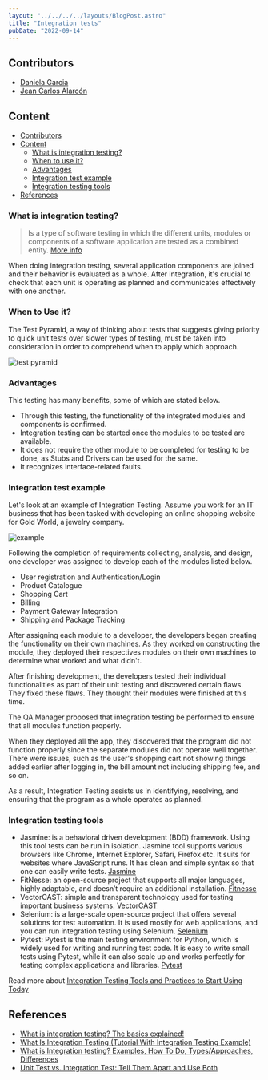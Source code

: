 ```yaml
---
layout: "../../../../layouts/BlogPost.astro"
title: "Integration tests"
pubDate: "2022-09-14"
---
```


## Contributors

- [Daniela Garcia](https://github.com/dsgarcia8)
- [Jean Carlos Alarcón](https://github.com/jcalarcon98)

## Content

- [Contributors](#contributors)
- [Content](#content)
  - [What is integration testing?](#what-is-integration-testing)
  - [When to use it?](#when-to-use-it)
  - [Advantages](#advantages)
  - [Integration test example](#integration-test-example)
  - [Integration testing tools](#integration-testing-tools)
- [References](#references)

### What is integration testing?

> Is a type of software testing in which the different units, modules or components of a software application are tested as a combined entity. [More info](https://www.techtarget.com/searchsoftwarequality/definition/integration-testing#:~:text=Integration%20testing%20%2D%2D%20also%20known,be%20coded%20by%20different%20programmers.)

When doing integration testing, several application components are joined and their behavior is evaluated as a whole. After integration, it's crucial to check that each unit is operating as planned and communicates effectively with one another.

### When to Use it?

The Test Pyramid, a way of thinking about tests that suggests giving priority to quick unit tests over slower types of testing, must be taken into consideration in order to comprehend when to apply which approach.

![test pyramid](https://global-uploads.webflow.com/619e15d781b21202de206fb5/628b0dca3e6eda9219d40a6a_The-Testing-Pyramid-Simplified-for-One-and-All-1280X720%20(1).jpg)

### Advantages

This testing has many benefits, some of which are stated below.

- Through this testing, the functionality of the integrated modules and components is confirmed.
- Integration testing can be started once the modules to be tested are available.
- It does not require the other module to be completed for testing to be done, as Stubs and Drivers can be used for the same.
- It recognizes interface-related faults.

### Integration test example

Let's look at an example of Integration Testing. Assume you work for an IT business that has been tasked with developing an online shopping website for Gold World, a jewelry company.

![example](https://cdn.dribbble.com/users/324533/screenshots/1419546/e-commerce.gif)

Following the completion of requirements collecting, analysis, and design, one developer was assigned to develop each of the modules listed below.

- User registration and Authentication/Login
- Product Catalogue
- Shopping Cart
- Billing
- Payment Gateway Integration
- Shipping and Package Tracking

After assigning each module to a developer, the developers began creating the functionality on their own machines. As they worked on constructing the module, they deployed their respectives modules on their own machines to determine what worked and what didn't.

After finishing development, the developers tested their individual functionalities as part of their unit testing and discovered certain flaws. They fixed these flaws. They thought their modules were finished at this time.

The QA Manager proposed that integration testing be performed to ensure that all modules function properly.

When they deployed all the app, they discovered that the program did not function properly since the separate modules did not operate well together. There were issues, such as the user's shopping cart not showing things added earlier after logging in, the bill amount not including shipping fee, and so on.

As a result, Integration Testing assists us in identifying, resolving, and ensuring that the program as a whole operates as planned.

### Integration testing tools

- Jasmine: is a behavioral driven development (BDD) framework. Using this tool tests can be run in isolation. Jasmine tool supports various browsers like Chrome, Internet Explorer, Safari, Firefox etc. It suits for websites where JavaScript runs. It has clean and simple syntax so that one can easily write tests. [Jasmine](https://jasmine.github.io/)
- FitNesse: an open-source project that supports all major languages, highly adaptable, and doesn’t require an additional installation. [Fitnesse](http://docs.fitnesse.org/FrontPage)
- VectorCAST: simple and transparent technology used for testing important business systems. [VectorCAST](https://www.vector.com/int/en/products/products-a-z/software/vectorcast/)
- Selenium: is a large-scale open-source project that offers several solutions for test automation. It is used mostly for web applications, and you can run integration testing using Selenium. [Selenium](https://www.selenium.dev/)
- Pytest: Pytest is the main testing environment for Python, which is widely used for writing and running test code. It is easy to write small tests using Pytest, while it can also scale up and works perfectly for testing complex applications and libraries. [Pytest](https://docs.pytest.org/en/7.1.x/)

Read more about [Integration Testing Tools and Practices to Start Using Today](https://u-tor.com/topic/start-integration-testing-today)

## References

- [What is integration testing? The basics explained!](https://u-tor.com/topic/integration-testing)
- [What Is Integration Testing (Tutorial With Integration Testing Example)](https://www.softwaretestinghelp.com/what-is-integration-testing/)
- [What is Integration testing? Examples, How To Do, Types/Approaches, Differences
](http://tryqa.com/what-is-integration-testing/)
- [Unit Test vs. Integration Test: Tell Them Apart and Use Both](https://www.testim.io/blog/unit-test-vs-integration-test/#integration-test)
